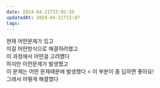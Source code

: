 ```yaml
---
date: 2024-04-21T15:02:55
updatedAt: 2024-04-21T15:07
tags: 
---
```

현재 어떤문제가 있고  
이걸 어떤방식으로 해결하려했고  
이 과정에서 어떤걸 고려헀다  
하지만 이런문제가 발생했고  
이 문제는 어떤 문제때문에 발생했다 < 이 부분이 좀 딥하면 좋아요!  
그래서 어떻게 해결했다